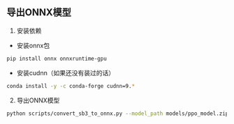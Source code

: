 



## 导出ONNX模型

1. 安装依赖
- 安装onnx包
```bash
pip install onnx onnxruntime-gpu
```
- 安装cudnn（如果还没有装过的话）
```bash
conda install -y -c conda-forge cudnn=9.*
```


2. 导出ONNX模型
```bash
python scripts/convert_sb3_to_onnx.py --model_path models/ppo_model.zip --output_path models/ppo_model.onnx
```